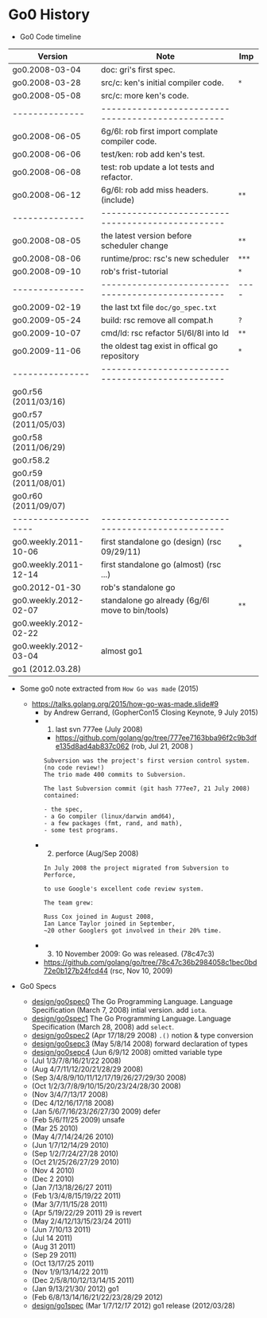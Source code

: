 
# Go0 History

- Go0 Code timeline 

| Version        | Note                                               | Imp  |
| -------------- | -------------------------------------------------- | ---- |
| go0.2008-03-04 | doc: gri's first spec.                             |      |
| go0.2008-03-28 | src/c: ken's initial compiler code.                | `*`  |  
| go0.2008-05-08 | src/c: more ken's code.                            |      | 
| -------------- | -------------------------------------------------  |      |
| go0.2008-06-05 | 6g/6l: rob first import complate compiler code.    |      |
| go0.2008-06-06 | test/ken: rob add ken's test.                      |      |
| go0.2008-06-08 | test: rob update a lot tests and refactor.         |      | 
| go0.2008-06-12 | 6g/6l: rob add miss headers. (include)             | `**` | 
| -------------- | -------------------------------------------------  |      |
| go0.2008-08-05 | the latest version before scheduler change         | `**` |  
| go0.2008-08-06 | runtime/proc: rsc's new scheduler                  | `***`|
| go0.2008-09-10 | rob's frist-tutorial                               | `*`  |
| -------------- | -------------------------------------------------  | ---- |
| go0.2009-02-19 | the last txt file `doc/go_spec.txt`                |      |
| go0.2009-05-24 | build: rsc remove all compat.h                     | `?`  |
| go0.2009-10-07 | cmd/ld: rsc refactor 5l/6l/8l into ld              | `**` | 
| go0.2009-11-06 | the oldest tag exist in offical go repository      | `*`  |
| ---------------| -------------------------------------------------  |      |     
| go0.r56 (2011/03/16)| ||
| go0.r57 (2011/05/03)| ||
| go0.r58 (2011/06/29)| ||
| go0.r58.2           | ||
| go0.r59 (2011/08/01)| ||
| go0.r60 (2011/09/07)| ||
| ------------------- | -------------------------------------------------  ||
| go0.weekly.2011-10-06 | first standalone go (design) (rsc 09/29/11)     |`*`|
| go0.weekly.2011-12-14 | first standalone go (almost) (rsc ...)          ||
| go0.2012-01-30        | rob's standalone go                             ||
| go0.weekly.2012-02-07 | standalone go already (6g/6l move to bin/tools) |`**`|
| go0.weekly.2012-02-22 | ||
| go0.weekly.2012-03-04 | almost go1||
| go1 (2012.03.28)      | ||


- Some go0 note extracted from `How Go was made` (2015)
  + https://talks.golang.org/2015/how-go-was-made.slide#9
    - by Andrew Gerrand, (GopherCon15 Closing Keynote, 9 July 2015)
    - 1. last svn 777ee (July 2008)
      - https://github.com/golang/go/tree/777ee7163bba96f2c9b3dfe135d8ad4ab837c062 (rob, Jul 21, 2008 )
      ```
      Subversion was the project's first version control system. (no code review!)
      The trio made 400 commits to Subversion.
      
      The last Subversion commit (git hash 777ee7, 21 July 2008) contained:
      
      - the spec,
      - a Go compiler (linux/darwin amd64),
      - a few packages (fmt, rand, and math),
      - some test programs.
      ```
    - 2. perforce (Aug/Sep 2008)
      ```
      In July 2008 the project migrated from Subversion to Perforce,

      to use Google's excellent code review system.
      
      The team grew:
      
      Russ Cox joined in August 2008,
      Ian Lance Taylor joined in September,
      ~20 other Googlers got involved in their 20% time.
      ```
    -  3. 10 November 2009: Go was released. (78c47c3)
      - https://github.com/golang/go/tree/78c47c36b2984058c1bec0bd72e0b127b24fcd44 (rsc, Nov 10, 2009)
  
- Go0 Specs
  + [design/go0spec0](https://github.com/golang/go/blob/e6626dafa8de8a0efae351e85cf96f0c683e0a4f/doc/go_lang.txt) The Go Programming Language. Language Specification (March 7, 2008) intial version. add `iota`. 
  + [design/go0spec1](https://github.com/golang/go/blob/cb87526ce3531557ccf69969de4c8018956b10b5/doc/go_lang.txt) The Go Programming Language. Language Specification (March 28, 2008) add `select`. 
  + [design/go0spec2]() (Apr 17/18/29 2008) `.()` notion & type conversion
  + [design/go0sepc3]() (May 5/8/14 2008) forward declaration of types
  + [design/go0sepc4]() (Jun 6/9/12 2008) omitted variable type 
  + []() (Jul 1/3/7/8/16/21/22 2008)
  + []() (Aug 4/7/11/12/20/21/28/29 2008)
  + []() (Sep 3/4/8/9/10/11/12/17/19/26/27/29/30 2008)
  + []() (Oct 1/2/3/7/8/9/10/15/20/23/24/28/30 2008)
  + []() (Nov 3/4/7/13/17 2008)
  + []() (Dec 4/12/16/17/18 2008)
  + []() (Jan 5/6/7/16/23/*26*/27/30 2009) defer
  + []() (Feb 5/6/*11*/25 2009) unsafe 
  + []() (Mar 25 2010) 
  + []() (May 4/7/14/24/26 2010) 
  + []() (Jun 1/7/12/14/29 2010) 
  + []() (Sep 1/2/7/24/27/28 2010) 
  + []() (Oct 21/25/26/27/29 2010) 
  + []() (Nov 4 2010) 
  + []() (Dec 2 2010) 
  + []() (Jan 7/13/18/26/27 2011) 
  + []() (Feb 1/3/4/8/15/19/22 2011) 
  + []() (Mar 3/7/11/15/28 2011) 
  + []() (Apr 5/19/22/29 2011) 29 is revert 
  + []() (May 2/4/12/13/15/23/24 2011) 
  + []() (Jun 7/10/13 2011) 
  + []() (Jul 14 2011) 
  + []() (Aug 31 2011) 
  + []() (Sep 29 2011) 
  + []() (Oct 13/17/25 2011) 
  + []() (Nov 1/9/13/14/22 2011)
  + []() (Dec 2/5/8/10/12/13/14/15 2011)
  + []() (Jan 9/13/21/30/ 2012) go1
  + []() (Feb 6/8/13/14/16/21/22/23/28/29 2012) 
  + [design/go1spec]() (Mar 1/7/12/*17* 2012)  go1 release (2012/03/28)

